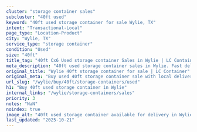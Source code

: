 ```yaml
---
cluster: "storage container sales"
subcluster: "40ft used"
keyword: "40ft used storage container for sale Wylie, TX"
intent: "Transactional-Local"
page_type: "Location-Product"
city: "Wylie, TX"
service_type: "storage container"
condition: "Used"
size: "40ft"
title_tag: "40ft Cx6 Used storage container Sales in Wylie | LC Container"
meta_description: "40ft used storage container sales in Wylie. Fast delivery, competitive pricing. Serving storage containers area. Quote ID: S0G. Call (214) 524-4168 for your free quote today."
original_title: "Wylie 40ft storage container for sale | LC Container"
original_meta: "Buy used 40ft storage container sale with local delivery in Wylie, TX. LC Container — local Since 2003. Request a fast quote today."
url_slug: "/wylie/buy/40ft/storage-containers/used"
h1: "Buy 40ft used storage container in Wylie"
internal_links: "/wylie/storage-containers/sales"
priority: 3
notes: "NaN"
noindex: true
image_alt: "40ft used storage container available for delivery in Wylie"
last_updated: "2025-10-21"
---
```


<!-- TODO: Add unique city/inventory copy, images, and internal links here. -->
